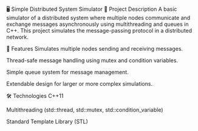 🖥️ Simple Distributed System Simulator
📜 Project Description
A basic simulator of a distributed system where multiple nodes communicate and exchange messages asynchronously using multithreading and queues in C++.
This project simulates the message-passing protocol in a distributed network.

🚀 Features
Simulates multiple nodes sending and receiving messages.

Thread-safe message handling using mutex and condition variables.

Simple queue system for message management.

Extendable design for larger or more complex simulations.

🛠️ Technologies
C++11

Multithreading (std::thread, std::mutex, std::condition_variable)

Standard Template Library (STL)

